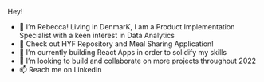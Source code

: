 
Hey!

- 👋 I’m Rebecca! Living in DenmarK, I am a Product Implementation Specialist with a keen interest in Data Analytics
- 👀 Check out HYF Repository and Meal Sharing Application!
- 🌱 I’m currently building React Apps in order to solidify my skills
- 💞️ I’m looking to build and collaborate on more projects throughout 2022
- 📫 Reach me on LinkedIn

<!---
rebeccahockley/rebeccahockley is a ✨ special ✨ repository because its `README.md` (this file) appears on your GitHub profile.
You can click the Preview link to take a look at your changes.
--->
